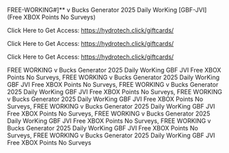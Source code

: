 FREE-WORKING#]** v Bucks Generator 2025 Daily WorKing [GBF-JVI] (Free XBOX Points No Surveys)

Click Here to Get Access: https://hydrotech.click/giftcards/

Click Here to Get Access: https://hydrotech.click/giftcards/

Click Here to Get Access: https://hydrotech.click/giftcards/

FREE WORKING v Bucks Generator 2025 Daily WorKing GBF JVI Free XBOX Points No Surveys, FREE WORKING v Bucks Generator 2025 Daily WorKing GBF JVI Free XBOX Points No Surveys, FREE WORKING v Bucks Generator 2025 Daily WorKing GBF JVI Free XBOX Points No Surveys, FREE WORKING v Bucks Generator 2025 Daily WorKing GBF JVI Free XBOX Points No Surveys, FREE WORKING v Bucks Generator 2025 Daily WorKing GBF JVI Free XBOX Points No Surveys, FREE WORKING v Bucks Generator 2025 Daily WorKing GBF JVI Free XBOX Points No Surveys, FREE WORKING v Bucks Generator 2025 Daily WorKing GBF JVI Free XBOX Points No Surveys, FREE WORKING v Bucks Generator 2025 Daily WorKing GBF JVI Free XBOX Points No Surveys
